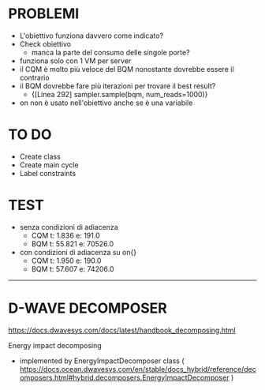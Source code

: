 # PROBLEMI
- L'obiettivo funziona davvero come indicato?
- Check obiettivo
  - manca la parte del consumo delle singole porte?
- funziona solo con 1 VM per server
- il CQM è molto più veloce del BQM nonostante dovrebbe essere il contrario
- il BQM dovrebbe fare più iterazioni per trovare il best result? 
  - {[Linea 292] sampler.sample(bqm, num_reads=1000)}
- on non è usato nell'obiettivo anche se è una variabile


# TO DO
- Create class
- Create main cycle
- Label constraints


# TEST
- senza condizioni di adiacenza 
    - CQM   t: 1.836      e: 191.0
    - BQM   t: 55.821     e: 70526.0
- con condizioni di adiacenza su on{}
    - CQM   t: 1.950      e: 190.0
    - BQM   t: 57.607     e: 74206.0


---------------------------------------------------------

# D-WAVE DECOMPOSER
https://docs.dwavesys.com/docs/latest/handbook_decomposing.html

Energy impact decomposing
- implemented by EnergyImpactDecomposer class ( https://docs.ocean.dwavesys.com/en/stable/docs_hybrid/reference/decomposers.html#hybrid.decomposers.EnergyImpactDecomposer )